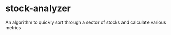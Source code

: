 # stock-analyzer
An algorithm to quickly sort through a sector of stocks and calculate various metrics
